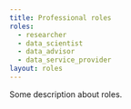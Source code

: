 ```yaml
---
title: Professional roles
roles: 
  - researcher
  - data_scientist
  - data_advisor
  - data_service_provider
layout: roles
---
```


Some description about roles.
